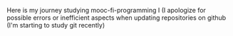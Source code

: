 Here is my journey studying mooc-fi-programming I
(I apologize for possible errors or inefficient aspects when updating
repositories on github (I'm starting to study git recently)
